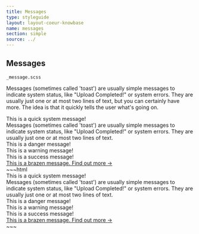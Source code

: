 ```yaml
---
title: Messages
type: styleguide
layout: layout-coeur-knowbase
name: messages
section: simple
source: ../
---
```



<main markdown="1">

## Messages

`_message.scss`

Messages (sometimes called 'toast') are usually simple messages to indicate system status, like "Upload Completed!" or system errors. They are usually just one or at most two lines of text, but you can certainly have more. The idea is that it quickly tells the user what's going on.


<div class="_styleguide-example">
  <div class="_message">
    This is a quick system message!
  </div>
  <div class="_message">
    Messages (sometimes called 'toast') are usually simple messages to indicate system status, like "Upload Completed!" or system errors. They are usually just one or at most two lines of text.
  </div>
  <div class="_message --danger">
    This is a danger message!
  </div>
  <div class="_message --warning">
    This is a warning message!
  </div>
  <div class="_message --success">
    This is a success message!
  </div>
  <div class="_content _color-bg-white">
    <a href="#" class="_message _block _margin-none-i --border">
      This is a brazen message. Find out more <span class="_anim-right">&rarr;</span>
    </a>
  </div>
</div>
~~~html
<div class="_message">
    This is a quick system message!
  </div>
  <div class="_message">
    Messages (sometimes called 'toast') are usually simple messages to indicate system status, like "Upload Completed!" or system errors. They are usually just one or at most two lines of text.
  </div>
  <div class="_message --danger">
    This is a danger message!
  </div>
  <div class="_message --warning">
    This is a warning message!
  </div>
  <div class="_message --success">
    This is a success message!
  </div>
  <div class="_content _color-bg-white">
    <a href="#" class="_message _block _margin-none-i --border">
      This is a brazen message. Find out more <span class="_anim-right">&rarr;</span>
    </a>
  </div>
~~~


</main>